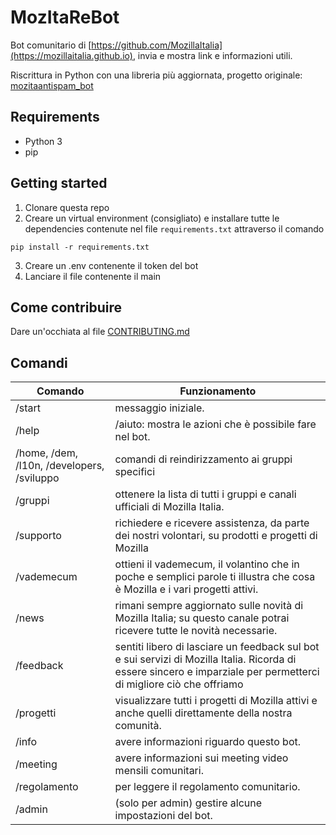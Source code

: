 # MozItaReBot
Bot comunitario di [https://github.com/MozillaItalia](https://mozillaitalia.github.io), invia e mostra link e informazioni utili.

Riscrittura in Python con una libreria più aggiornata, progetto originale: [mozitaantispam_bot](https://github.com/MozillaItalia/mozitahub_bot) 

## Requirements
- Python 3
- pip

## Getting started
1. Clonare questa repo 
2. Creare un virtual environment (consigliato) e installare tutte le dependencies contenute nel file `requirements.txt` attraverso il comando
```
pip install -r requirements.txt
```
3. Creare un .env contenente il token del bot
4. Lanciare il file contenente il main

## Come contribuire
Dare un'occhiata al file [CONTRIBUTING.md](https://github.com/dag7dev/MozItaReBot/blob/master/CONTRIBUTING.md)

## Comandi
| Comando | Funzionamento |
|---|---|
| /start | messaggio iniziale. |
| /help | /aiuto: mostra le azioni che è possibile fare nel bot. |
| /home, /dem, /l10n, /developers, /sviluppo  | comandi di reindirizzamento ai gruppi specifici |
| /gruppi | ottenere la lista di tutti i gruppi e canali ufficiali di Mozilla Italia. |
| /supporto | richiedere e ricevere assistenza, da parte dei nostri volontari, su prodotti e progetti di Mozilla |
| /vademecum | ottieni il vademecum, il volantino che in poche e semplici parole ti illustra che cosa è Mozilla e i vari progetti attivi. |
| /news | rimani sempre aggiornato sulle novità di Mozilla Italia; su questo canale potrai ricevere tutte le novità necessarie. |
| /feedback | sentiti libero di lasciare un feedback sul bot e sui servizi di Mozilla Italia. Ricorda di essere sincero e imparziale per permetterci di migliore ciò che offriamo |
| /progetti | visualizzare tutti i progetti di Mozilla attivi e anche quelli direttamente della nostra comunità. |
| /info | avere informazioni riguardo questo bot. |
| /meeting | avere informazioni sui meeting video mensili comunitari. |
| /regolamento | per leggere il regolamento comunitario. |
| /admin | (solo per admin) gestire alcune impostazioni del bot. |

